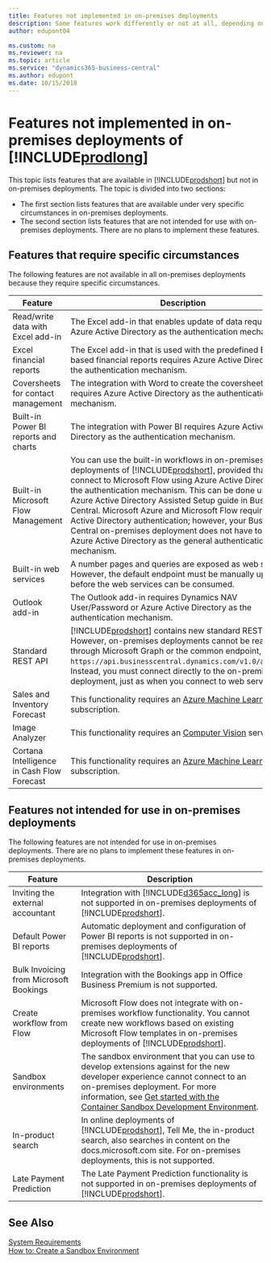 ```yaml
---
title: Features not implemented in on-premises deployments
description: Some features work differently or not at all, depending on whether your Business Central solution is in the cloud or on-premises.
author: edupont04

ms.custom: na
ms.reviewer: na
ms.topic: article
ms.service: "dynamics365-business-central"
ms.author: edupont
ms.date: 10/15/2018
---
```

# Features not implemented in on-premises deployments of [!INCLUDE[prodlong](includes/prodlong.md)]

This topic lists features that are available in [!INCLUDE[prodshort](includes/prodshort.md)] but not in on-premises deployments. The topic is divided into two sections:

- The first section lists features that are available under very specific circumstances in on-premises deployments.  
- The second section lists features that are not intended for use with on-premises deployments. There are no plans to implement these features.  

## Features that require specific circumstances

The following features are not available in all on-premises deployments because they require specific circumstances.  


|**Feature**  |**Description**  |
|---------|---------|
|Read/write data with Excel add-in  |The Excel add-in that enables update of data requires Azure Active Directory as the authentication mechanism.   |
|Excel financial reports | The Excel add-in that is used with the predefined Excel-based financial reports requires Azure Active Directory as the authentication mechanism.  |
|Coversheets for contact management |The integration with Word to create the coversheets requires Azure Active Directory as the authentication mechanism. |
|Built-in Power BI reports and charts |The integration with Power BI requires Azure Active Directory as the authentication mechanism. |
|Built-in Microsoft Flow Management |You can use the built-in workflows in on-premises deployments of [!INCLUDE[prodshort](includes/prodshort.md)], provided that you connect to Microsoft Flow using Azure Active Directory as the authentication mechanism. This can be done using the Azure Active Directory Assisted Setup guide in Business Central. Microsoft Azure and Microsoft Flow require Azure Active Directory authentication; however, your Business Central on-premises deployment does not have to use Azure Active Directory as the general authentication mechanism.|
|Built-in web services |A number pages and queries are exposed as web services. However, the default endpoint must be manually updated before the web services can be consumed. |
|Outlook add-in  |The Outlook add-in requires Dynamics NAV User/Password or Azure Active Directory as the authentication mechanism. |
|Standard REST API | [!INCLUDE[prodshort](includes/prodshort.md)] contains new standard REST APIs. However, on-premises deployments cannot be reached through Microsoft Graph or the common endpoint, `https://api.businesscentral.dynamics.com/v1.0/api/beta`. Instead, you must connect directly to the on-premises deployment, just as when you connect to web services. |
|Sales and Inventory Forecast|This functionality requires an [Azure Machine Learning](/azure/machine-learning/) subscription.|
|Image Analyzer|This functionality requires an [Computer Vision](/azure/cognitive-services/computer-vision/) service.|
|Cortana Intelligence in Cash Flow Forecast|This functionality requires an [Azure Machine Learning](/azure/machine-learning/) subscription.|

## Features not intended for use in on-premises deployments

The following features are not intended for use in on-premises deployments. There are no plans to implement these features in on-premises deployments.

|**Feature**  |**Description**  |
|---------|---------|
|Inviting the external accountant |Integration with [!INCLUDE[d365acc_long](includes/d365acc_long_md.md)] is not supported in on-premises deployments of [!INCLUDE[prodshort](includes/prodshort.md)].  |
|Default Power BI reports |Automatic deployment and configuration of Power BI reports is not supported in on-premises deployments of [!INCLUDE[prodshort](includes/prodshort.md)].  |
|Bulk Invoicing from Microsoft Bookings |Integration with the Bookings app in Office Business Premium is not supported.  |
|Create workflow from Flow |Microsoft Flow does not integrate with on-premises workflow functionality. You cannot create new workflows based on existing Microsoft Flow templates in on-premises deployments of [!INCLUDE[prodshort](includes/prodshort.md)]. |
|Sandbox environments  |The sandbox environment that you can use to develop extensions against for the new developer experience cannot connect to an on-premises deployment. For more information, see [Get started with the Container Sandbox Development Environment](developer/devenv-get-started-container-sandbox.md). |
|In-product search |In online deployments of [!INCLUDE[prodshort](includes/prodshort.md)], Tell Me, the in-product search, also searches in content on the docs.microsoft.com site. For on-premises deployments, this is not supported.  |
|Late Payment Prediction|The Late Payment Prediction functionality is not supported in on-premises deployments of [!INCLUDE[prodshort](includes/prodshort.md)].  |

## See Also

[System Requirements](/deployment/system-requirement-business-central.md)  
[How to: Create a Sandbox Environment](/dynamics365/business-central/across-how-create-sandbox-environment?toc=/dynamics365/business-central/dev-itpro/toc.json)  
